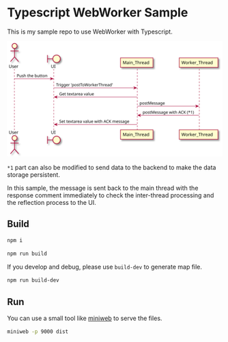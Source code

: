 # Typescript WebWorker Sample

This is my sample repo to use WebWorker with Typescript.

![Sequence of this sample](media/sequence-of-this-sample.svg)

`*1` part can also be modified to send data to the backend to make the data storage persistent.

In this sample, the message is sent back to the main thread with the response comment immediately to check the inter-thread processing and the reflection process to the UI.

## Build

```sh
npm i
```

```sh
npm run build
```

If you develop and debug, please use `build-dev` to generate map file.

```sh
npm run build-dev
```

## Run

You can use a small tool like [miniweb](https://github.com/kemokemo/miniweb) to serve the files.

```sh
miniweb -p 9000 dist
```

